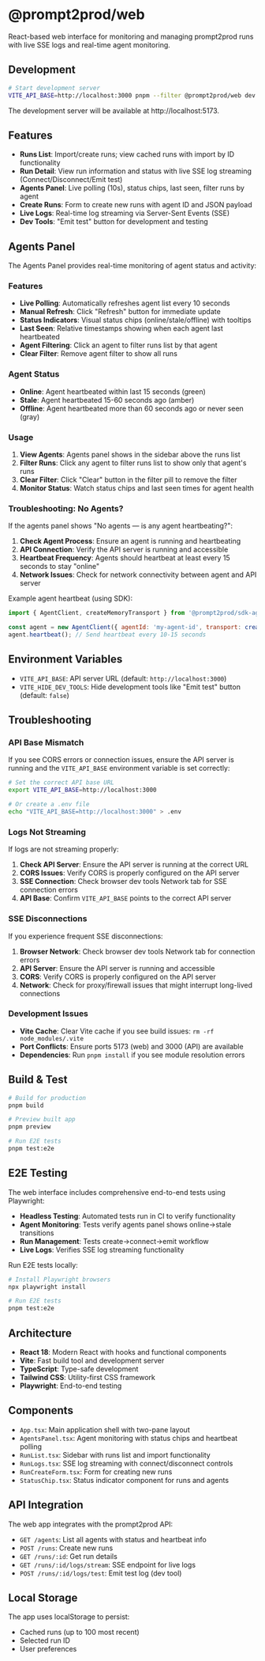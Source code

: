 # @prompt2prod/web

React-based web interface for monitoring and managing prompt2prod runs with live SSE logs and real-time agent monitoring.

## Development

```bash
# Start development server
VITE_API_BASE=http://localhost:3000 pnpm --filter @prompt2prod/web dev
```

The development server will be available at http://localhost:5173.

## Features

- **Runs List**: Import/create runs; view cached runs with import by ID functionality
- **Run Detail**: View run information and status with live SSE log streaming (Connect/Disconnect/Emit test)
- **Agents Panel**: Live polling (10s), status chips, last seen, filter runs by agent
- **Create Runs**: Form to create new runs with agent ID and JSON payload
- **Live Logs**: Real-time log streaming via Server-Sent Events (SSE)
- **Dev Tools**: "Emit test" button for development and testing

## Agents Panel

The Agents Panel provides real-time monitoring of agent status and activity:

### Features

- **Live Polling**: Automatically refreshes agent list every 10 seconds
- **Manual Refresh**: Click "Refresh" button for immediate update
- **Status Indicators**: Visual status chips (online/stale/offline) with tooltips
- **Last Seen**: Relative timestamps showing when each agent last heartbeated
- **Agent Filtering**: Click an agent to filter runs list by that agent
- **Clear Filter**: Remove agent filter to show all runs

### Agent Status

- **Online**: Agent heartbeated within last 15 seconds (green)
- **Stale**: Agent heartbeated 15-60 seconds ago (amber)
- **Offline**: Agent heartbeated more than 60 seconds ago or never seen (gray)

### Usage

1. **View Agents**: Agents panel shows in the sidebar above the runs list
2. **Filter Runs**: Click any agent to filter runs list to show only that agent's runs
3. **Clear Filter**: Click "Clear" button in the filter pill to remove the filter
4. **Monitor Status**: Watch status chips and last seen times for agent health

### Troubleshooting: No Agents?

If the agents panel shows "No agents — is any agent heartbeating?":

1. **Check Agent Process**: Ensure an agent is running and heartbeating
2. **API Connection**: Verify the API server is running and accessible
3. **Heartbeat Frequency**: Agents should heartbeat at least every 15 seconds to stay "online"
4. **Network Issues**: Check for network connectivity between agent and API server

Example agent heartbeat (using SDK):

```javascript
import { AgentClient, createMemoryTransport } from '@prompt2prod/sdk-agent-node';

const agent = new AgentClient({ agentId: 'my-agent-id', transport: createMemoryTransport() });
agent.heartbeat(); // Send heartbeat every 10-15 seconds
```

## Environment Variables

- `VITE_API_BASE`: API server URL (default: `http://localhost:3000`)
- `VITE_HIDE_DEV_TOOLS`: Hide development tools like "Emit test" button (default: `false`)

## Troubleshooting

### API Base Mismatch

If you see CORS errors or connection issues, ensure the API server is running and the `VITE_API_BASE` environment variable is set correctly:

```bash
# Set the correct API base URL
export VITE_API_BASE=http://localhost:3000

# Or create a .env file
echo "VITE_API_BASE=http://localhost:3000" > .env
```

### Logs Not Streaming

If logs are not streaming properly:

1. **Check API Server**: Ensure the API server is running at the correct URL
2. **CORS Issues**: Verify CORS is properly configured on the API server
3. **SSE Connection**: Check browser dev tools Network tab for SSE connection errors
4. **API Base**: Confirm `VITE_API_BASE` points to the correct API server

### SSE Disconnections

If you experience frequent SSE disconnections:

1. **Browser Network**: Check browser dev tools Network tab for connection errors
2. **API Server**: Ensure the API server is running and accessible
3. **CORS**: Verify CORS is properly configured on the API server
4. **Network**: Check for proxy/firewall issues that might interrupt long-lived connections

### Development Issues

- **Vite Cache**: Clear Vite cache if you see build issues: `rm -rf node_modules/.vite`
- **Port Conflicts**: Ensure ports 5173 (web) and 3000 (API) are available
- **Dependencies**: Run `pnpm install` if you see module resolution errors

## Build & Test

```bash
# Build for production
pnpm build

# Preview built app
pnpm preview

# Run E2E tests
pnpm test:e2e
```

## E2E Testing

The web interface includes comprehensive end-to-end tests using Playwright:

- **Headless Testing**: Automated tests run in CI to verify functionality
- **Agent Monitoring**: Tests verify agents panel shows online→stale transitions
- **Run Management**: Tests create→connect→emit workflow
- **Live Logs**: Verifies SSE log streaming functionality

Run E2E tests locally:

```bash
# Install Playwright browsers
npx playwright install

# Run E2E tests
pnpm test:e2e
```

## Architecture

- **React 18**: Modern React with hooks and functional components
- **Vite**: Fast build tool and development server
- **TypeScript**: Type-safe development
- **Tailwind CSS**: Utility-first CSS framework
- **Playwright**: End-to-end testing

## Components

- `App.tsx`: Main application shell with two-pane layout
- `AgentsPanel.tsx`: Agent monitoring with status chips and heartbeat polling
- `RunList.tsx`: Sidebar with runs list and import functionality
- `RunLogs.tsx`: SSE log streaming with connect/disconnect controls
- `RunCreateForm.tsx`: Form for creating new runs
- `StatusChip.tsx`: Status indicator component for runs and agents

## API Integration

The web app integrates with the prompt2prod API:

- `GET /agents`: List all agents with status and heartbeat info
- `POST /runs`: Create new runs
- `GET /runs/:id`: Get run details
- `GET /runs/:id/logs/stream`: SSE endpoint for live logs
- `POST /runs/:id/logs/test`: Emit test log (dev tool)

## Local Storage

The app uses localStorage to persist:

- Cached runs (up to 100 most recent)
- Selected run ID
- User preferences
